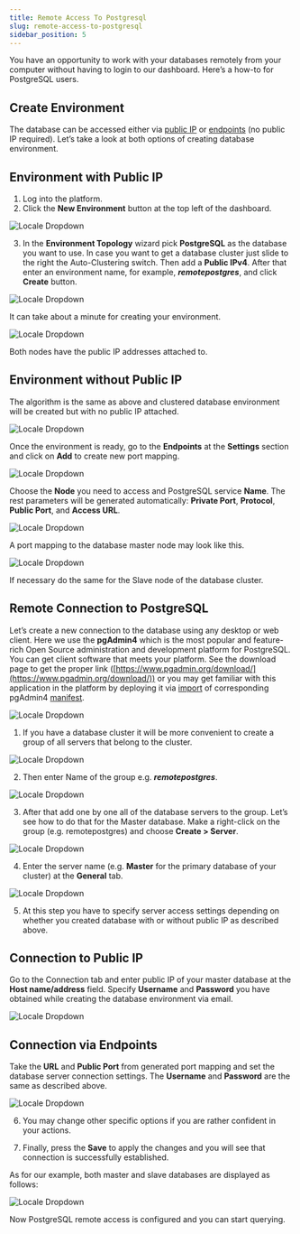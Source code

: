 ```yaml
---
title: Remote Access To Postgresql
slug: remote-access-to-postgresql
sidebar_position: 5
---
```


<!-- ## Remote Access to PostgreSQL -->

You have an opportunity to work with your databases remotely from your computer without having to login to our dashboard. Here’s a how-to for PostgreSQL users.

## Create Environment

The database can be accessed either via [public IP](/application-setting/external-access-to-applications/public-ip) or [endpoints](/application-setting/external-access-to-applications/endpoints) (no public IP required). Let’s take a look at both options of creating database environment.

## Environment with Public IP

1. Log into the platform.
2. Click the **New Environment** button at the top left of the dashboard.

<div style={{
    display:'flex',
    justifyContent: 'center',
    margin: '0 0 1rem 0'
}}>

![Locale Dropdown](./img/RemoteAccesstoPostgreSQL/01-new-environment-button.png)

</div>

3. In the **Environment Topology** wizard pick **PostgreSQL** as the database you want to use. In case you want to get a database cluster just slide to the right the Auto-Clustering switch. Then add a **Public IPv4**. After that enter an environment name, for example, **_remotepostgres_**, and click **Create** button.

<div style={{
    display:'flex',
    justifyContent: 'center',
    margin: '0 0 1rem 0'
}}>

![Locale Dropdown](./img/RemoteAccesstoPostgreSQL/02-wizard-postgresql-auto-clustering.png)

</div>

It can take about a minute for creating your environment.

<div style={{
    display:'flex',
    justifyContent: 'center',
    margin: '0 0 1rem 0'
}}>

![Locale Dropdown](./img/RemoteAccesstoPostgreSQL/03-environment-created.png)

</div>

Both nodes have the public IP addresses attached to.

## Environment without Public IP

The algorithm is the same as above and clustered database environment will be created but with no public IP attached.

<div style={{
    display:'flex',
    justifyContent: 'center',
    margin: '0 0 1rem 0'
}}>

![Locale Dropdown](./img/RemoteAccesstoPostgreSQL/04-environment-without-public-ip.png)

</div>

Once the environment is ready, go to the **Endpoints** at the **Settings** section and click on **Add** to create new port mapping.

<div style={{
    display:'flex',
    justifyContent: 'center',
    margin: '0 0 1rem 0'
}}>

![Locale Dropdown](./img/RemoteAccesstoPostgreSQL/05-add-endpoint.png)

</div>

Choose the **Node** you need to access and PostgreSQL service **Name**. The rest parameters will be generated automatically: **Private Port**, **Protocol**, **Public Port**, and **Access URL**.

<div style={{
    display:'flex',
    justifyContent: 'center',
    margin: '0 0 1rem 0'
}}>

![Locale Dropdown](./img/RemoteAccesstoPostgreSQL/06-endpoints-dialog.png)

</div>

A port mapping to the database master node may look like this.

<div style={{
    display:'flex',
    justifyContent: 'center',
    margin: '0 0 1rem 0'
}}>

![Locale Dropdown](./img/RemoteAccesstoPostgreSQL/07-endpoint-added.png)

</div>

If necessary do the same for the Slave node of the database cluster.

## Remote Connection to PostgreSQL

Let’s create a new connection to the database using any desktop or web client. Here we use the **pgAdmin4** which is the most popular and feature-rich Open Source administration and development platform for PostgreSQL. You can get client software that meets your platform. See the download page to get the proper link ([https://www.pgadmin.org/download/](https://www.pgadmin.org/download/)) or you may get familiar with this application in the platform by deploying it via [import](/environment-management/environment-export-and-import/environment-import) of corresponding pgAdmin4 [manifest](https://github.com/jelastic-jps/pgadmin/blob/master/manifest.yaml).

<div style={{
    display:'flex',
    justifyContent: 'center',
    margin: '0 0 1rem 0'
}}>

![Locale Dropdown](./img/RemoteAccesstoPostgreSQL/08-pgadmin-panel.png)

</div>

1. If you have a database cluster it will be more convenient to create a group of all servers that belong to the cluster.

<div style={{
    display:'flex',
    justifyContent: 'center',
    margin: '0 0 1rem 0'
}}>

![Locale Dropdown](./img/RemoteAccesstoPostgreSQL/09-create-server-group.png)

</div>

2. Then enter Name of the group e.g. **_remotepostgres_**.

<div style={{
    display:'flex',
    justifyContent: 'center',
    margin: '0 0 1rem 0'
}}>

![Locale Dropdown](./img/RemoteAccesstoPostgreSQL/10-server-group-name.png)

</div>

3. After that add one by one all of the database servers to the group. Let’s see how to do that for the Master database. Make a right-click on the group (e.g. remotepostgres) and choose **Create > Server**.

<div style={{
    display:'flex',
    justifyContent: 'center',
    margin: '0 0 1rem 0'
}}>

![Locale Dropdown](./img/RemoteAccesstoPostgreSQL/11-add-server.png)

</div>

4. Enter the server name (e.g. **Master** for the primary database of your cluster) at the **General** tab.

<div style={{
    display:'flex',
    justifyContent: 'center',
    margin: '0 0 1rem 0'
}}>

![Locale Dropdown](./img/RemoteAccesstoPostgreSQL/12-create-server-dialog.png)

</div>

5. At this step you have to specify server access settings depending on whether you created database with or without public IP as described above.

## Connection to Public IP

Go to the Connection tab and enter public IP of your master database at the **Host name/address** field. Specify **Username** and **Password** you have obtained while creating the database environment via email.

<div style={{
    display:'flex',
    justifyContent: 'center',
    margin: '0 0 1rem 0'
}}>

![Locale Dropdown](./img/RemoteAccesstoPostgreSQL/13-server-connection-public-ip.png)

</div>

## Connection via Endpoints

Take the **URL** and **Public Port** from generated port mapping and set the database server connection settings. The **Username** and **Password** are the same as described above.

<div style={{
    display:'flex',
    justifyContent: 'center',
    margin: '0 0 1rem 0'
}}>

![Locale Dropdown](./img/RemoteAccesstoPostgreSQL/14-server-connection-endpoint.png)

</div>

6. You may change other specific options if you are rather confident in your actions.

7. Finally, press the **Save** to apply the changes and you will see that connection is successfully established.

As for our example, both master and slave databases are displayed as follows:

<div style={{
    display:'flex',
    justifyContent: 'center',
    margin: '0 0 1rem 0'
}}>

![Locale Dropdown](./img/RemoteAccesstoPostgreSQL/15-check-connection.png)

</div>

Now PostgreSQL remote access is configured and you can start querying.
